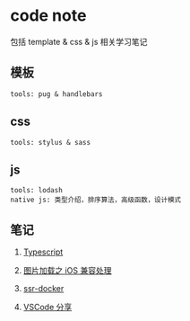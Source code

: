 # code note

包括 template & css & js 相关学习笔记

## 模板

    tools: pug & handlebars

## css

    tools: stylus & sass

## js

    tools: lodash
    native js: 类型介绍，排序算法，高级函数，设计模式

## 笔记

1. [Typescript](./docs/Typescript.md)

1. [图片加载之 iOS 兼容处理](./docs/LoadImg.md)

1. [ssr-docker](./docs/ssr-docker.md)

1. [VSCode 分享](./docs/vscode.md)
